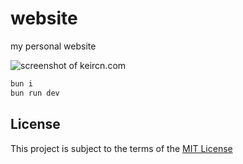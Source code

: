 # website

my personal website

![screenshot of keircn.com](https://r2.e-z.host/ca19848c-de8c-4cae-9a10-858d6fd864b7/6m6ykz1w.png)

```bash
bun i
bun run dev
```

## License

This project is subject to the terms of the [MIT License](./LICENSE)
